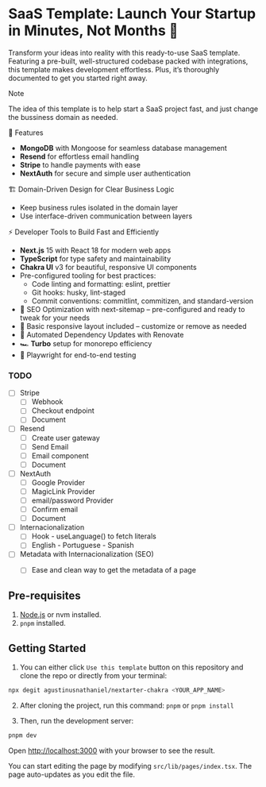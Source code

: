 # SaaS Template: Launch Your Startup in Minutes, Not Months 🚀

Transform your ideas into reality with this ready-to-use SaaS template. Featuring a pre-built, well-structured codebase packed with integrations, this template makes development effortless. Plus, it’s thoroughly documented to get you started right away.

> [!NOTE]  
> The idea of this template is to help start a SaaS project fast, and just change the bussiness domain as needed.

🌟 Features
- **MongoDB** with Mongoose for seamless database management
- **Resend** for effortless email handling
- **Stripe** to handle payments with ease
- **NextAuth** for secure and simple user authentication

🏗️ Domain-Driven Design for Clear Business Logic
- Keep business rules isolated in the domain layer
- Use interface-driven communication between layers

⚡ Developer Tools to Build Fast and Efficiently
- **Next.js** 15 with React 18 for modern web apps
- **TypeScript** for type safety and maintainability
- **Chakra UI** v3 for beautiful, responsive UI components
- Pre-configured tooling for best practices:
    - Code linting and formatting: eslint, prettier
    - Git hooks: husky, lint-staged
    - Commit conventions: commitlint, commitizen, and standard-version
- 🔎 SEO Optimization with next-sitemap – pre-configured and ready to tweak for your needs
- 🎨 Basic responsive layout included – customize or remove as needed
- 🤖 Automated Dependency Updates with Renovate
- 🏎️ **Turbo** setup for monorepo efficiency
- 🧪 Playwright for end-to-end testing

### TODO
- [ ] Stripe
  - [ ] Webhook
  - [ ] Checkout endpoint
  - [ ] Document
- [ ] Resend
  - [ ] Create user gateway
  - [ ] Send Email
  - [ ] Email component
  - [ ] Document
- [ ] NextAuth
  - [ ] Google Provider
  - [ ] MagicLink Provider
  - [ ] email/password Provider
  - [ ] Confirm email
  - [ ] Document
- [ ] Internacionalization
  - [ ] Hook - useLanguage() to fetch literals
  - [ ] English - Portuguese - Spanish
- [ ] Metadata with Internacionalization (SEO)
  - [ ] Ease and clean way to get the metadata of a page


## Pre-requisites

1. [Node.js](https://nodejs.org/en/) or nvm installed.
2. `pnpm` installed.

## Getting Started

1. You can either click `Use this template` button on this repository and clone the repo or directly from your terminal:

```bash
npx degit agustinusnathaniel/nextarter-chakra <YOUR_APP_NAME>
```

2. After cloning the project, run this command: `pnpm` or `pnpm install`

3. Then, run the development server:

```bash
pnpm dev
```

Open [http://localhost:3000](http://localhost:3000) with your browser to see the result.

You can start editing the page by modifying `src/lib/pages/index.tsx`. The page auto-updates as you edit the file.
